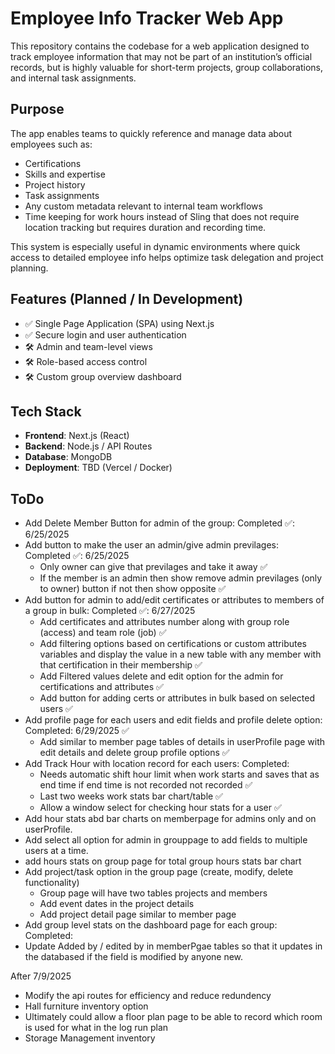 # Employee Info Tracker Web App

This repository contains the codebase for a web application designed to track employee information that may not be part of an institution’s official records, but is highly valuable for short-term projects, group collaborations, and internal task assignments.

## Purpose

The app enables teams to quickly reference and manage data about employees such as:

- Certifications
- Skills and expertise
- Project history
- Task assignments
- Any custom metadata relevant to internal team workflows
- Time keeping for work hours instead of Sling that does not require location tracking but requires duration and recording time. 

This system is especially useful in dynamic environments where quick access to detailed employee info helps optimize task delegation and project planning.

## Features (Planned / In Development)

- ✅ Single Page Application (SPA) using Next.js
- ✅ Secure login and user authentication
- 🛠️ Admin and team-level views
- 🛠️ Role-based access control
- 🛠️ Custom group overview dashboard

## Tech Stack

- **Frontend**: Next.js (React)
- **Backend**: Node.js / API Routes
- **Database**: MongoDB
- **Deployment**: TBD (Vercel / Docker)


## ToDo
- Add Delete Member Button for admin of the group: Completed ✅: 6/25/2025
- Add button to make the user an admin/give admin previlages: Completed ✅: 6/25/2025
    - Only owner can give that previlages and take it away ✅
    - If the member is an admin then show remove admin previlages (only to owner) button if not then show opposite ✅
- Add button for admin to add/edit certificates or attributes to members of a group in bulk: Completed ✅: 6/27/2025
    - Add certificates and attributes number along with group role (access) and team role (job) ✅
    - Add filtering options based on certifications or custom attributes variables and display the value in a new table with any member with that certification in their membership ✅
    - Add Filtered values delete and edit option for the admin for certifications and attributes ✅
    - Add button for adding certs or attributes in bulk based on selected users ✅
- Add profile page for each users and edit fields and profile delete option: Completed: 6/29/2025 ✅
    - Add similar to member page tables of details in userProfile page with edit details and delete group profile options ✅
- Add Track Hour with location record for each users: Completed: 
    - Needs automatic shift hour limit when work starts and saves that as end time if end time is not recorded not recorded ✅
    - Last two weeks work stats bar chart/table ✅
    - Allow a window select for checking hour stats for a user ✅
- Add hour stats abd bar charts on memberpage for admins only and on userProfile.
- Add select all option for admin in grouppage to add fields to multiple users at a time. 
- add hours stats on group page for total group hours stats bar chart
- Add project/task option in the group page (create, modify, delete functionality)
    - Group page will have two tables projects and members
    - Add event dates in the project details 
    - Add project detail page similar to member page
- Add group level stats on the dashboard page for each group: Completed: 
- Update Added by / edited by in memberPgae tables so that it updates in the databased if the field is modified by anyone new.  

After 7/9/2025

- Modify the api routes for efficiency and reduce redundency 
- Hall furniture inventory option
- Ultimately could allow a floor plan page to be able to record which room is used for what in the log run plan
- Storage Management inventory

